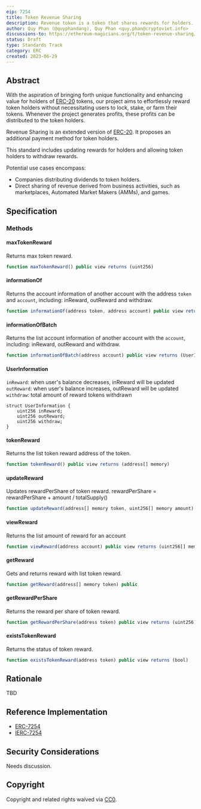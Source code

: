 ```yaml
---
eip: 7254
title: Token Revenue Sharing
description: Revenue token is a token that shares rewards for holders.
author: Quy Phan (@quyphandang), Quy Phan <quy.phan@cryptoviet.info>
discussions-to: https://ethereum-magicians.org/t/token-revenue-sharing/14872
status: Draft
type: Standards Track
category: ERC
created: 2023-06-29
---
```


## Abstract

With the aspiration of bringing forth unique functionality and enhancing value for holders of [ERC-20](./erc-20.md) tokens, our project aims to effortlessly reward token holders without necessitating users to lock, stake, or farm their tokens. Whenever the project generates profits, these profits can be distributed to the token holders.

Revenue Sharing is an extended version of [ERC-20](./erc-20.md). It proposes an additional payment method for token holders. 

This standard includes updating rewards for holders and allowing token holders to withdraw rewards.

Potential use cases encompass:

* Companies distributing dividends to token holders.
* Direct sharing of revenue derived from business activities, such as marketplaces, Automated Market Makers (AMMs), and games.


## Specification

### Methods

#### maxTokenReward

Returns  max token reward.

``` js
function maxTokenReward() public view returns (uint256)
```

#### informationOf

Returns the account information of another account with the address `token` and `account`, including: inReward, outReward and withdraw.

``` js
function informationOf(address token, address account) public view returns (UserInformation memory)
```

#### informationOfBatch

Returns the list account information of another account with the `account`, including: inReward, outReward and withdraw.

``` js
function informationOfBatch(address account) public view returns (UserInformation[] memory)
```

#### UserInformation

`inReward`: when user's balance decreases, inReward will be updated
`outReward`: when user's balance increases, outReward will be updated
`withdraw`: total amount of reward tokens withdrawn

```solidity
struct UserInformation {
    uint256 inReward;
    uint256 outReward;
    uint256 withdraw;
}
```

#### tokenReward

Returns the list token reward address of the token.

``` js
function tokenReward() public view returns (address[] memory)
```

#### updateReward

Updates rewardPerShare of token reward.
rewardPerShare = rewardPerShare + amount / totalSupply()

``` js
function updateReward(address[] memory token, uint256[] memory amount) public
```

#### viewReward

Returns the list amount of reward for an account

``` js
function viewReward(address account) public view returns (uint256[] memory)
```

#### getReward

Gets and returns reward with list token reward.

``` js
function getReward(address[] memory token) public
```

#### getRewardPerShare

Returns the reward per share of token reward.

``` js
function getRewardPerShare(address token) public view returns (uint256)
```

#### existsTokenReward

Returns the status of token reward.

``` js
function existsTokenReward(address token) public view returns (bool)
```

## Rationale

TBD

## Reference Implementation

* [ERC-7254](../assets/erc-7254/ERC7254.sol)
* [IERC-7254](../assets/erc-7254/IERC7254.sol)

## Security Considerations

Needs discussion.

## Copyright

Copyright and related rights waived via [CC0](../LICENSE.md).
